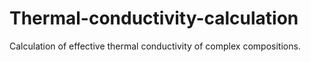 # Thermal-conductivity-calculation
Calculation of effective thermal conductivity of complex compositions.

